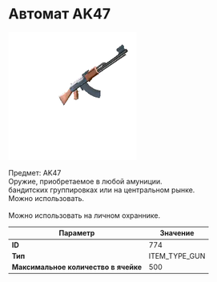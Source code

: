 # Автомат AK47

![Item Image](../img/774.webp?raw=true)

Предмет: AK47<br>Оружие, приобретаемое в любой амуниции.<br>бандитских группировках или на центральном рынке.<br>Можно использовать.<br><br>Можно использовать на личном охраннике.


| Параметр | Значение |
|----------|----------|
| **ID** | 774 |
| **Тип** | ITEM_TYPE_GUN |
| **Максимальное количество в ячейке** | 500 |

